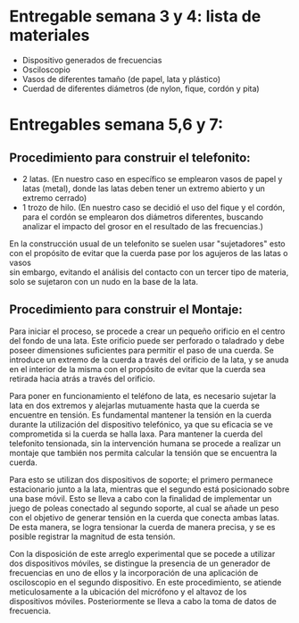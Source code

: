 # Entregable semana 3 y 4: lista de materiales
- Dispositivo generados de frecuencias
- Osciloscopio
- Vasos de diferentes tamaño (de papel, lata y plástico)
- Cuerdad de diferentes diámetros (de nylon, fique, cordón y pita)

# Entregables semana 5,6 y 7:

## Procedimiento para construir el telefonito:

- 2 latas. (En nuestro caso en específico se emplearon vasos de papel y latas (metal), donde las latas deben tener un extremo abierto y un extremo cerrado)
- 1 trozo de hilo. (En nuestro caso se decidió el uso del fique y el cordón, para el cordón se emplearon dos diámetros diferentes, buscando  
analizar el impacto del grosor en el resultado de las frecuencias.)

En la construcción usual de un telefonito se suelen usar "sujetadores" esto con el propósito de evitar que la cuerda pase por los agujeros de las latas o vasos  
sin embargo, evitando el análisis del contacto con un tercer tipo de materia, solo se sujetaron con un nudo en la base de la lata.


## Procedimiento para construir el Montaje:

Para iniciar el proceso, se procede a crear un pequeño orificio en el centro del fondo de una lata. Este orificio puede ser perforado o taladrado y 
debe poseer dimensiones suficientes para permitir el paso de una cuerda. Se introduce un extremo de la cuerda a través del orificio de la lata, y se anuda
en el interior de la misma con el propósito de evitar que la cuerda sea retirada hacia atrás a través del orificio.  

Para poner en funcionamiento el teléfono de lata, es necesario sujetar la lata en dos extremos y alejarlas mutuamente hasta que la cuerda se encuentre 
en tensión. Es fundamental mantener la tensión en la cuerda durante la utilización del dispositivo telefónico, ya que su eficacia se ve comprometida si la cuerda se halla laxa. Para mantener la cuerda del telefonito tensionada, sin la intervención humana se procede a realizar un montaje que también nos permita calcular la tensión que se encuentra la cuerda.

Para esto se utilizan dos dispositivos de soporte; el primero permanece estacionario junto a la lata, mientras que el segundo está posicionado sobre una base móvil. Esto se lleva a cabo con la finalidad de implementar un juego de poleas conectado al segundo soporte, al cual se añade un peso con el objetivo de generar tensión en la cuerda que conecta ambas latas. De esta manera, se logra tensionar la cuerda de manera precisa, y se es posible registrar la magnitud de esta tensión.

Con la disposición de este arreglo experimental que se pocede a utilizar dos dispositivos móviles, se distingue la presencia de un generador de frecuencias en uno de ellos y la incorporación de una aplicación de osciloscopio en el segundo dispositivo. En este procedimiento, se atiende meticulosamente a la ubicación del micrófono y el altavoz de los dispositivos móviles. Posteriormente se lleva a cabo la toma de datos de frecuencia. 


 


